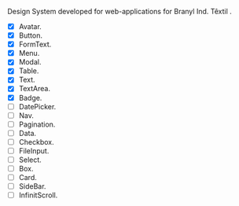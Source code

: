 Design System developed for web-applications for Branyl Ind. Têxtil .

- [x] Avatar.
- [x] Button.
- [x] FormText.
- [x] Menu.
- [x] Modal.
- [x] Table.
- [x] Text.
- [x] TextArea.
- [x] Badge.
- [ ] DatePicker.
- [ ] Nav.
- [ ] Pagination.
- [ ] Data.
- [ ] Checkbox.
- [ ] FileInput.
- [ ] Select.
- [ ] Box.
- [ ] Card.
- [ ] SideBar.
- [ ] InfinitScroll.
